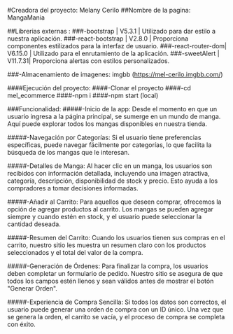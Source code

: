 #Creadora del proyecto: Melany Cerilo
##Nombre de la pagina: MangaMania

##Librerias externas :
###-bootstrap | V5.3.1 | Utilizado para dar estilo a nuestra aplicación.
###-react-bootstrap | V2.8.0 | Proporciona componentes estilizados para la interfaz de usuario.
###-react-router-dom| V6.15.0 | Utilizado para el enrutamiento de la aplicación.
###-sweetAlert | V11.7.31| Proporciona alertas con estilos personalizados.

###-Almacenamiento de imagenes: imgbb (https://mel-cerilo.imgbb.com/)

####Ejecución del proyecto:
####-Clonar el proyecto
####-cd mel_ecommerce
####-npm i
####-npm start (local)

###Funcionalidad:
#####-Inicio de la app: Desde el momento en que un usuario ingresa a la página principal, se sumerge en un mundo de manga. Aquí puede explorar todos los mangas disponibles en nuestra tienda.

#####-Navegación por Categorías: Si el usuario tiene preferencias específicas, puede navegar fácilmente por categorías, lo que facilita la búsqueda de los mangas que le interesan.

#####-Detalles de Manga: Al hacer clic en un manga, los usuarios son recibidos con información detallada, incluyendo una imagen atractiva, categoría, descripción, disponibilidad de stock y precio. Esto ayuda a los compradores a tomar decisiones informadas.

#####-Añadir al Carrito: Para aquellos que deseen comprar, ofrecemos la opción de agregar productos al carrito. Los mangas se pueden agregar siempre y cuando estén en stock, y el usuario puede seleccionar la cantidad deseada.

#####-Resumen del Carrito: Cuando los usuarios tienen sus compras en el carrito, nuestro sitio les muestra un resumen claro con los productos seleccionados y el total del valor de la compra.

#####-Generación de Órdenes: Para finalizar la compra, los usuarios deben completar un formulario de pedido. Nuestro sitio se asegura de que todos los campos estén llenos y sean válidos antes de mostrar el botón "Generar Orden".

#####-Experiencia de Compra Sencilla: Si todos los datos son correctos, el usuario puede generar una orden de compra con un ID único. Una vez que se genera la orden, el carrito se vacía, y el proceso de compra se completa con éxito.
